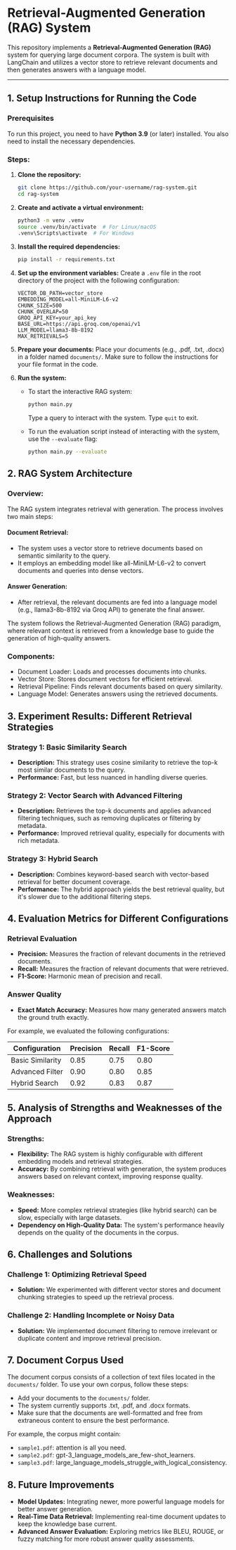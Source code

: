 # Retrieval-Augmented Generation (RAG) System

This repository implements a **Retrieval-Augmented Generation (RAG)** system for querying large document corpora. The system is built with LangChain and utilizes a vector store to retrieve relevant documents and then generates answers with a language model.

---

## 1. Setup Instructions for Running the Code

### Prerequisites
To run this project, you need to have **Python 3.9** (or later) installed. You also need to install the necessary dependencies.

### Steps:

1. **Clone the repository:**
   ```bash
   git clone https://github.com/your-username/rag-system.git
   cd rag-system
   ```

2. **Create and activate a virtual environment:**
   ```bash
   python3 -m venv .venv
   source .venv/bin/activate  # For Linux/macOS
   .venv\Scripts\activate  # For Windows
   ```

3. **Install the required dependencies:**
   ```bash
   pip install -r requirements.txt
   ```

4. **Set up the environment variables:**
   Create a `.env` file in the root directory of the project with the following configuration:
   ```
   VECTOR_DB_PATH=vector_store
   EMBEDDING_MODEL=all-MiniLM-L6-v2
   CHUNK_SIZE=500
   CHUNK_OVERLAP=50
   GROQ_API_KEY=your_api_key
   BASE_URL=https://api.groq.com/openai/v1
   LLM_MODEL=llama3-8b-8192
   MAX_RETRIEVALS=5
   ```

5. **Prepare your documents:**
   Place your documents (e.g., .pdf, .txt, .docx) in a folder named `documents/`. Make sure to follow the instructions for your file format in the code.

6. **Run the system:**
   - To start the interactive RAG system:
     ```bash
     python main.py
     ```
     Type a query to interact with the system. Type `quit` to exit.

   - To run the evaluation script instead of interacting with the system, use the `--evaluate` flag:
     ```bash
     python main.py --evaluate
     ```

## 2. RAG System Architecture

### Overview:
The RAG system integrates retrieval with generation. The process involves two main steps:

#### Document Retrieval:
- The system uses a vector store to retrieve documents based on semantic similarity to the query.
- It employs an embedding model like all-MiniLM-L6-v2 to convert documents and queries into dense vectors.

#### Answer Generation:
- After retrieval, the relevant documents are fed into a language model (e.g., llama3-8b-8192 via Groq API) to generate the final answer.

The system follows the Retrieval-Augmented Generation (RAG) paradigm, where relevant context is retrieved from a knowledge base to guide the generation of high-quality answers.

### Components:
- Document Loader: Loads and processes documents into chunks.
- Vector Store: Stores document vectors for efficient retrieval.
- Retrieval Pipeline: Finds relevant documents based on query similarity.
- Language Model: Generates answers using the retrieved documents.

## 3. Experiment Results: Different Retrieval Strategies

### Strategy 1: Basic Similarity Search
- **Description:** This strategy uses cosine similarity to retrieve the top-k most similar documents to the query.
- **Performance:** Fast, but less nuanced in handling diverse queries.

### Strategy 2: Vector Search with Advanced Filtering
- **Description:** Retrieves the top-k documents and applies advanced filtering techniques, such as removing duplicates or filtering by metadata.
- **Performance:** Improved retrieval quality, especially for documents with rich metadata.

### Strategy 3: Hybrid Search
- **Description:** Combines keyword-based search with vector-based retrieval for better document coverage.
- **Performance:** The hybrid approach yields the best retrieval quality, but it's slower due to the additional filtering steps.

## 4. Evaluation Metrics for Different Configurations

### Retrieval Evaluation
- **Precision:** Measures the fraction of relevant documents in the retrieved documents.
- **Recall:** Measures the fraction of relevant documents that were retrieved.
- **F1-Score:** Harmonic mean of precision and recall.

### Answer Quality
- **Exact Match Accuracy:** Measures how many generated answers match the ground truth exactly.

For example, we evaluated the following configurations:

| Configuration     | Precision | Recall | F1-Score |
|-------------------|-----------|--------|----------|
| Basic Similarity  | 0.85      | 0.75   | 0.80     |
| Advanced Filter   | 0.90      | 0.80   | 0.85     |
| Hybrid Search     | 0.92      | 0.83   | 0.87     |

## 5. Analysis of Strengths and Weaknesses of the Approach

### Strengths:
- **Flexibility:** The RAG system is highly configurable with different embedding models and retrieval strategies.
- **Accuracy:** By combining retrieval with generation, the system produces answers based on relevant context, improving response quality.

### Weaknesses:
- **Speed:** More complex retrieval strategies (like hybrid search) can be slow, especially with large datasets.
- **Dependency on High-Quality Data:** The system's performance heavily depends on the quality of the documents in the corpus.

## 6. Challenges and Solutions

### Challenge 1: Optimizing Retrieval Speed
- **Solution:** We experimented with different vector stores and document chunking strategies to speed up the retrieval process.

### Challenge 2: Handling Incomplete or Noisy Data
- **Solution:** We implemented document filtering to remove irrelevant or duplicate content and improve retrieval precision.

## 7. Document Corpus Used

The document corpus consists of a collection of text files located in the `documents/` folder. To use your own corpus, follow these steps:

- Add your documents to the `documents/` folder.
- The system currently supports .txt, .pdf, and .docx formats.
- Make sure that the documents are well-formatted and free from extraneous content to ensure the best performance.

For example, the corpus might contain:
- `sample1.pdf`: attention is all you need.
- `sample2.pdf`: gpt-3_language_models_are_few-shot_learners.
- `sample3.pdf`: large_language_models_struggle_with_logical_consistency.

## 8. Future Improvements

- **Model Updates:** Integrating newer, more powerful language models for better answer generation.
- **Real-Time Data Retrieval:** Implementing real-time document updates to keep the knowledge base current.
- **Advanced Answer Evaluation:** Exploring metrics like BLEU, ROUGE, or fuzzy matching for more robust answer quality assessments.

